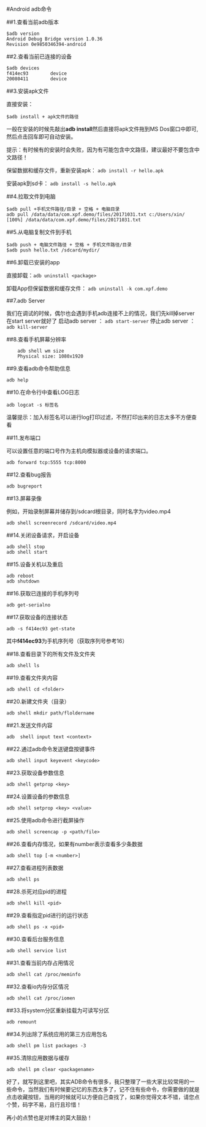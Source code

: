 #Android adb命令

##1.查看当前adb版本

```
$adb version
Android Debug Bridge version 1.0.36
Revision 0e9850346394-android
```

##2.查看当前已连接的设备

```
$adb devices
f414ec93        device
20080411        device
```

##3.安装apk文件

直接安装：
```
$adb install + apk文件的路径
```

一般在安装的时候先敲出**adb install**然后直接将apk文件拖到MS Dos窗口中即可,然后点击回车即可自动安装。

提示：有时候有的安装时会失败，因为有可能包含中文路径，建议最好不要包含中文路径！

保留数据和缓存文件，重新安装apk：
```adb install -r hello.apk```

安装apk到sd卡：
```adb install -s hello.apk```

##4.拉取文件到电脑

```
$adb pull +手机文件路径/目录 + 空格 + 电脑目录 
adb pull /data/data/com.xpf.demo/files/20171031.txt c:/Users/xin/
[100%] /data/data/com.xpf.demo/files/20171031.txt
```

##5.从电脑复制文件到手机

```
$adb push + 电脑文件路径 + 空格 + 手机文件路径/目录
$adb push hello.txt /sdcard/mydir/
```

##6.卸载已安装的app

直接卸载：```adb uninstall <package>```

卸载App但保留数据和缓存文件：
```adb uninstall -k com.xpf.demo```

##7.adb Server

我们在调试的时候，偶尔也会遇到手机adb连接不上的情况，我们先kill掉server在start server就好了
启动adb server ：
```adb start-server```
停止adb server ：
```adb kill-server```

##8.查看手机屏幕分辨率

```
	adb shell wm size
	Physical size: 1080x1920
```

##9.查看adb命令帮助信息
      
```adb help```

##10.在命令行中查看LOG日志

```adb logcat -s 标签名```

温馨提示：加入标签名可以进行log打印过滤，不然打印出来的日志太多不方便查看

##11.发布端口

可以设置任意的端口号作为主机向模拟器或设备的请求端口。

```adb forward tcp:5555 tcp:8000```

##12.查看bug报告

```adb bugreport```

##13.屏幕录像

例如，开始录制屏幕并储存到/sdcard根目录，同时名字为video.mp4

```adb shell screenrecord /sdcard/video.mp4```

##14.关闭设备请求，开启设备

```
adb shell stop
adb shell start
```

##15.设备关机以及重启

```
adb reboot
adb shutdown
```

##16.获取已连接的手机序列号

```adb get-serialno```

##17.获取设备的连接状态

```adb -s f414ec93 get-state```

其中**f414ec93**为手机序列号（获取序列号参考16）

##18.查看目录下的所有文件及文件夹

```adb shell ls```

##19.查看文件夹内容

```adb shell cd <folder> ```

##20.新建文件夹（目录）

```adb shell mkdir path/floldername```

##21.发送文件内容

```adb  shell input text <context>```

##22.通过adb命令发送键盘按键事件

```adb shell input keyevent <keycode>```

##23.获取设备参数信息

```adb shell getprop <key>```

##24.设置设备的参数信息

```adb shell setprop <key> <value>```

##25.使用adb命令进行截屏操作

```adb shell screencap -p <path/file>```

##26.查看内存情况，如果有number表示查看多少条数据

```adb shell top [-m <number>]```

##27.查看进程列表数据

```adb shell ps```

##28.杀死对应pid的进程

```adb shell kill <pid>```

##29.查看指定pid进行的运行状态

```adb shell ps -x <pid>```

##30.查看后台服务信息

```adb shell service list```

##31.查看当前内存占用情况

```adb shell cat /proc/meminfo```

##32.查看io内存分区情况

```adb shell cat /proc/iomen```

##33.将system分区重新挂载为可读写分区

```adb remount```

##34.列出除了系统应用的第三方应用包名

```adb shell pm list packages -3```

##35.清除应用数据与缓存

```adb shell pm clear <packagename>```

好了，就写到这里吧，其实ADB命令有很多，我只整理了一些大家比较常用的一些命令，当然我们有时候要记忆的东西太多了，记不住有些命令，你需要做的就是点击收藏按钮，当用的时候就可以方便自己查找了，如果你觉得文本不错，请您点个赞，码字不易，且行且珍惜！

再小的点赞也是对博主的莫大鼓励！

